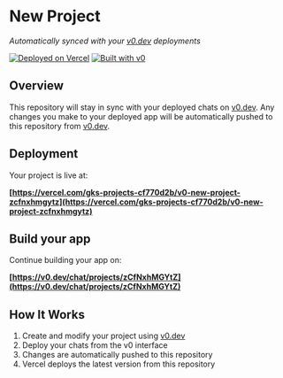 # New Project

*Automatically synced with your [v0.dev](https://v0.dev) deployments*

[![Deployed on Vercel](https://img.shields.io/badge/Deployed%20on-Vercel-black?style=for-the-badge&logo=vercel)](https://vercel.com/gks-projects-cf770d2b/v0-new-project-zcfnxhmgytz)
[![Built with v0](https://img.shields.io/badge/Built%20with-v0.dev-black?style=for-the-badge)](https://v0.dev/chat/projects/zCfNxhMGYtZ)

## Overview

This repository will stay in sync with your deployed chats on [v0.dev](https://v0.dev).
Any changes you make to your deployed app will be automatically pushed to this repository from [v0.dev](https://v0.dev).

## Deployment

Your project is live at:

**[https://vercel.com/gks-projects-cf770d2b/v0-new-project-zcfnxhmgytz](https://vercel.com/gks-projects-cf770d2b/v0-new-project-zcfnxhmgytz)**

## Build your app

Continue building your app on:

**[https://v0.dev/chat/projects/zCfNxhMGYtZ](https://v0.dev/chat/projects/zCfNxhMGYtZ)**

## How It Works

1. Create and modify your project using [v0.dev](https://v0.dev)
2. Deploy your chats from the v0 interface
3. Changes are automatically pushed to this repository
4. Vercel deploys the latest version from this repository